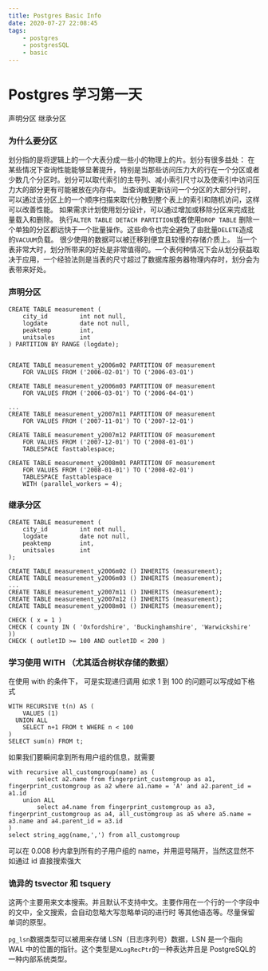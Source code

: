 ```yaml
---
title: Postgres Basic Info
date: 2020-07-27 22:08:45
tags:
    - postgres
    - postgresSQL
    - basic
---
```

# Postgres 学习第一天

声明分区
继承分区

### 为什么要分区

划分指的是将逻辑上的一个大表分成一些小的物理上的片。划分有很多益处：
在某些情况下查询性能能够显著提升，特别是当那些访问压力大的行在一个分区或者少数几个分区时。划分可以取代索引的主导列、减小索引尺寸以及使索引中访问压力大的部分更有可能被放在内存中。
当查询或更新访问一个分区的大部分行时，可以通过该分区上的一个顺序扫描来取代分散到整个表上的索引和随机访问，这样可以改善性能。
如果需求计划使用划分设计，可以通过增加或移除分区来完成批量载入和删除。 执行`ALTER TABLE DETACH PARTITION`或者使用`DROP TABLE` 删除一个单独的分区都远快于一个批量操作。这些命令也完全避免了由批量`DELETE`造成的`VACUUM`负载。
很少使用的数据可以被迁移到便宜且较慢的存储介质上。
当一个表非常大时，划分所带来的好处是非常值得的。一个表何种情况下会从划分获益取决于应用，一个经验法则是当表的尺寸超过了数据库服务器物理内存时，划分会为表带来好处。

### 声明分区

```
CREATE TABLE measurement (
    city_id         int not null,
    logdate         date not null,
    peaktemp        int,
    unitsales       int
) PARTITION BY RANGE (logdate);


CREATE TABLE measurement_y2006m02 PARTITION OF measurement
    FOR VALUES FROM ('2006-02-01') TO ('2006-03-01')

CREATE TABLE measurement_y2006m03 PARTITION OF measurement
    FOR VALUES FROM ('2006-03-01') TO ('2006-04-01')

...
CREATE TABLE measurement_y2007m11 PARTITION OF measurement
    FOR VALUES FROM ('2007-11-01') TO ('2007-12-01')

CREATE TABLE measurement_y2007m12 PARTITION OF measurement
    FOR VALUES FROM ('2007-12-01') TO ('2008-01-01')
    TABLESPACE fasttablespace;

CREATE TABLE measurement_y2008m01 PARTITION OF measurement
    FOR VALUES FROM ('2008-01-01') TO ('2008-02-01')
    TABLESPACE fasttablespace
    WITH (parallel_workers = 4);
```

### 继承分区

```
CREATE TABLE measurement (
    city_id         int not null,
    logdate         date not null,
    peaktemp        int,
    unitsales       int
);

CREATE TABLE measurement_y2006m02 () INHERITS (measurement);
CREATE TABLE measurement_y2006m03 () INHERITS (measurement);
...
CREATE TABLE measurement_y2007m11 () INHERITS (measurement);
CREATE TABLE measurement_y2007m12 () INHERITS (measurement);
CREATE TABLE measurement_y2008m01 () INHERITS (measurement);

CHECK ( x = 1 )
CHECK ( county IN ( 'Oxfordshire', 'Buckinghamshire', 'Warwickshire' ))
CHECK ( outletID >= 100 AND outletID < 200 )
```

### 学习使用 WITH （尤其适合树状存储的数据）

在使用 with 的条件下， 可是实现递归调用
如求 1 到 100 的问题可以写成如下格式

```
WITH RECURSIVE t(n) AS (
    VALUES (1)
  UNION ALL
    SELECT n+1 FROM t WHERE n < 100
)
SELECT sum(n) FROM t;
```

如果我们要瞬间拿到所有用户组的信息，就需要

```
with recursive all_customgroup(name) as (
        select a2.name from fingerprint_customgroup as a1, fingerprint_customgroup as a2 where a1.name = 'A' and a2.parent_id = a1.id
    union ALL
        select a4.name from fingerprint_customgroup as a3, fingerprint_customgroup as a4, all_customgroup as a5 where a5.name = a3.name and a4.parent_id = a3.id
)
select string_agg(name,',') from all_customgroup
```

可以在 0.008 秒内拿到所有的子用户组的 name，并用逗号隔开，当然这显然不如通过 id 直接搜索强大


### 诡异的 tsvector 和 tsquery

这两个主要用来文本搜索。并且默认不支持中文。主要作用在一个行的一个字段中的文中，全文搜索，会自动忽略大写忽略单词的进行时 等其他语态等。尽量保留单词的原型。

`pg_lsn`数据类型可以被用来存储 LSN（日志序列号）数据，LSN 是一个指向 WAL 中的位置的指针。这个类型是`XLogRecPtr`的一种表达并且是 PostgreSQL的一种内部系统类型。

